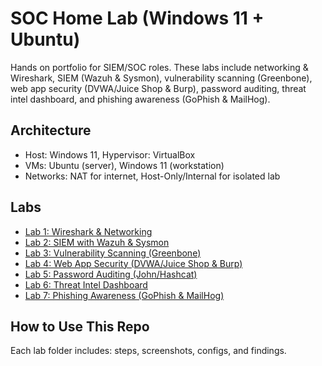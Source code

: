 # SOC Home Lab (Windows 11 + Ubuntu)

Hands on portfolio for SIEM/SOC roles. These labs include networking & Wireshark, SIEM (Wazuh & Sysmon), vulnerability scanning (Greenbone), web app security (DVWA/Juice Shop & Burp), password auditing, threat intel dashboard, and phishing awareness (GoPhish & MailHog).

## Architecture
- Host: Windows 11, Hypervisor: VirtualBox
- VMs: Ubuntu (server), Windows 11 (workstation)
- Networks: NAT for internet, Host-Only/Internal for isolated lab

## Labs
- [Lab 1: Wireshark & Networking](/lab1-wireshark-networking)
- [Lab 2: SIEM with Wazuh & Sysmon](/lab2-siem-wazuh-sysmon)
- [Lab 3: Vulnerability Scanning (Greenbone)](/lab3-vuln-scan-greenbone)
- [Lab 4: Web App Security (DVWA/Juice Shop & Burp)](/lab4-websec-dvwa-juice-shop)
- [Lab 5: Password Auditing (John/Hashcat)](/lab5-password-auditing)
- [Lab 6: Threat Intel Dashboard](/lab6-threat-intel-dashboard)
- [Lab 7: Phishing Awareness (GoPhish & MailHog)](/lab7-phishing-awareness)

## How to Use This Repo
Each lab folder includes: steps, screenshots, configs, and findings.
